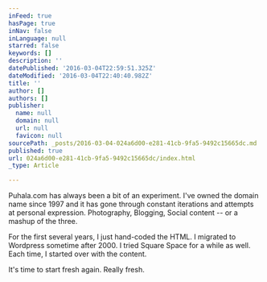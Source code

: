 ```yaml
---
inFeed: true
hasPage: true
inNav: false
inLanguage: null
starred: false
keywords: []
description: ''
datePublished: '2016-03-04T22:59:51.325Z'
dateModified: '2016-03-04T22:40:40.982Z'
title: ''
author: []
authors: []
publisher:
  name: null
  domain: null
  url: null
  favicon: null
sourcePath: _posts/2016-03-04-024a6d00-e281-41cb-9fa5-9492c15665dc.md
published: true
url: 024a6d00-e281-41cb-9fa5-9492c15665dc/index.html
_type: Article

---
```

Puhala.com has always been a bit of an experiment. I've owned the domain name since 1997 and it has gone through constant iterations and attempts at personal expression. Photography, Blogging, Social content -- or a mashup of the three.

For the first several years, I just hand-coded the HTML. I migrated to Wordpress sometime after 2000\. I tried Square Space for a while as well. Each time, I started over with the content.

It's time to start fresh again. Really fresh.